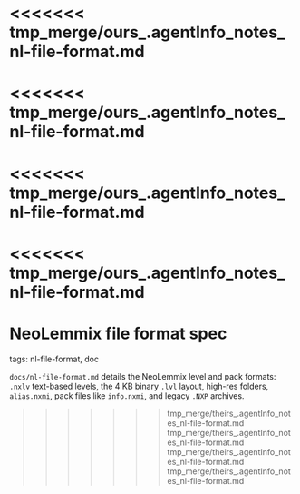 <<<<<<< tmp_merge/ours_.agentInfo_notes_nl-file-format.md
=======
<<<<<<< tmp_merge/ours_.agentInfo_notes_nl-file-format.md
=======
<<<<<<< tmp_merge/ours_.agentInfo_notes_nl-file-format.md
=======
<<<<<<< tmp_merge/ours_.agentInfo_notes_nl-file-format.md
=======
# NeoLemmix file format spec

tags: nl-file-format, doc

`docs/nl-file-format.md` details the NeoLemmix level and pack formats: `.nxlv` text-based levels, the 4 KB binary `.lvl` layout, high-res folders, `alias.nxmi`, pack files like `info.nxmi`, and legacy `.NXP` archives.
>>>>>>> tmp_merge/theirs_.agentInfo_notes_nl-file-format.md
>>>>>>> tmp_merge/theirs_.agentInfo_notes_nl-file-format.md
>>>>>>> tmp_merge/theirs_.agentInfo_notes_nl-file-format.md
>>>>>>> tmp_merge/theirs_.agentInfo_notes_nl-file-format.md
